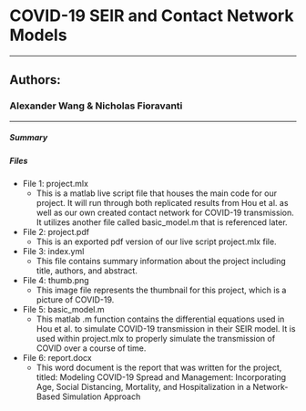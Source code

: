 # COVID-19 SEIR and Contact Network Models
- --
## __Authors__: 
### Alexander Wang & Nicholas Fioravanti
- --
##### __Summary__

##### __Files__
- File 1: project.mlx
    - This is a matlab live script file that houses the main code for our project. It will run through both replicated results from Hou et al. as well as our own created contact network for COVID-19 transmission. It utilizes another file called basic_model.m that is referenced later. 
- File 2: project.pdf
    - This is an exported pdf version of our live script project.mlx file. 
- File 3: index.yml
    - This file contains summary information about the project including title, authors, and abstract. 
- File 4: thumb.png
    - This image file represents the thumbnail for this project, which is a picture of COVID-19. 
- File 5: basic_model.m 
    - This matlab .m function contains the differential equations used in Hou et al. to simulate COVID-19 transmission in their SEIR model. It is used within project.mlx to properly simulate the transmission of COVID over a course of time.
- File 6: report.docx 
    - This word document is the report that was written for the project, titled: Modeling COVID-19 Spread and Management: Incorporating Age, Social Distancing, Mortality, and Hospitalization in a Network-Based Simulation Approach
